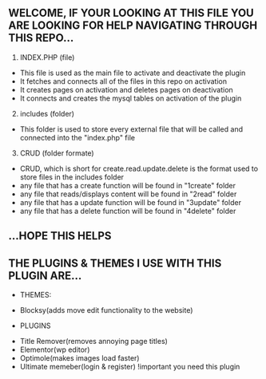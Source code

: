 ## WELCOME, IF YOUR LOOKING AT THIS FILE YOU ARE LOOKING FOR HELP NAVIGATING THROUGH THIS REPO...

1. INDEX.PHP (file)
- This file is used as the main file to activate and deactivate the plugin
- It fetches and connects all of the files in this repo on activation
- It creates pages on activation and deletes pages on deactivation
- It connects and creates the mysql tables on activation of the plugin

2. includes (folder)
- This folder is used to store every external file that will be called and connected into the "index.php" file

3. CRUD (folder formate)
- CRUD, which is short for create.read.update.delete is the format used to store files in the includes folder
- any file that has a create function will be found in "1create" folder 
- any file that reads/displays content will be found in "2read" folder
- any file that has a update function will be found in "3update" folder
- any file that has a delete function will be found in "4delete" folder

## ...HOPE THIS HELPS


## THE PLUGINS & THEMES I USE WITH THIS PLUGIN ARE...

* THEMES:
- Blocksy(adds move edit functionality to the website)

* PLUGINS
- Title Remover(removes annoying page titles)
- Elementor(wp editor)
- Optimole(makes images load faster)
- Ultimate memeber(login & register) !important you need this plugin